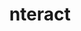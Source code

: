 ---
blog: https://blog.nteract.io/
git: https://github.com/nteract
logohandle: nteractio
sort: nteract
title: nteract
twitter: https://x.com/nteractio
website: https://nteract.io/
---